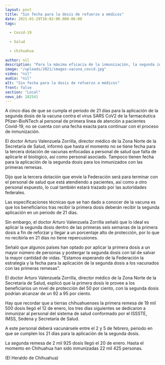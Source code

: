 ```yaml
---
layout: post
title: "Sin fecha para la dosis de refuerzo a médicos"
date: 2021-01-29T16:02:00.000-06:00
tags:
  
  - Covid-19
  
  - Salud
  
  - chihuahua
  
author: nil
description: "Para la máxima eficacia de la inmunización, la segunda inyección debe ser aplicada 21 días después de la primera, periodo para el que falta menos de una semana"
image: "/uploads/2021/images-vacuna_covid.jpg"
video: "nil"
audio: "nil"
alt: "Sin fecha para la dosis de refuerzo a médicos"
front: false
section: "Local"
news_id: 182541
---
```


A cinco días de que se cumpla el periodo de 21 días para la aplicación de la segunda dosis de la vacuna contra el virus SARS CoV2 de la farmacéutica Pfizer-BioNTech al personal de primera línea de atención a pacientes Covid-19, no se cuenta con una fecha exacta para continuar con el proceso de inmunización.

El doctor Arturo Valenzuela Zorrilla, director médico de la Zona Norte de la Secretaría de Salud, informó que hasta el momento no se tiene fecha para la tercera dotación de vacunas enfocadas a personal de salud que falta de aplicarle el biológico, así como personal asociado. Tampoco tienen fecha para la aplicación de la segunda dosis para los inmunizados con las primeras remesas.

Dijo que la tercera dotación que envíe la Federación será para terminar con el personal de salud que está atendiendo a pacientes, así como a otro personal expuesto, lo cual también estará trazado por las autoridades federales.

Las especificaciones técnicas que se han dado a conocer de la vacuna es que los beneficiarios tras recibir la primera dosis deberán recibir la segunda aplicación en un periodo de 21 días.

Sin embargo, el doctor Arturo Valenzuela Zorrilla señaló que lo ideal es aplicar la segunda dosis dentro de las primeras seis semanas de la primera dosis a fin de reforzar y llegar a un porcentaje alto de protección, por lo que no recibirla en 21 días no tiene repercusiones.

Señaló que algunos países han optado por aplicar la primera dosis a un mayor número de personas y postergar la segunda dosis con tal de salvar la mayor cantidad de vidas. “Estamos esperando de la Federación la estrategia y la fecha para la aplicación de la segunda dosis a los vacunados con las primeras remesas”.

El doctor Arturo Valenzuela Zorrilla, director médico de la Zona Norte de la Secretaría de Salud, explicó que la primera dosis le provee a los beneficiarios un nivel de protección del 50 por ciento, con la segunda dosis podrían alcanzar de un 92 a 95 por ciento.

Hay que recordar que a tierras chihuahuenses la primera remesa de 19 mil 500 dosis llegó el 12 de enero, los tres días siguientes se dedicaron a inmunizar al personal del sistema de salud conformado por el ISSSTE, IMSS, Sedena y Secretaría de Salud.

A este personal deberá vacunársele entre el 2 y 5 de febrero, periodo en que se cumplen los 21 días para la aplicación de la segunda dosis.

La segunda remesa de 2 mil 925 dosis llegó el 20 de enero. Hasta el momento en Chihuahua han sido inmunizadas 22 mil 425 personas.

(El Heraldo de Chihuahua)